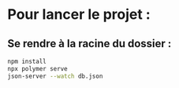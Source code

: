 
# Pour lancer le projet :

## Se rendre à la racine du dossier :

```sh
npm install
npx polymer serve
json-server --watch db.json
```


